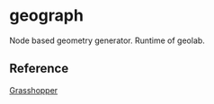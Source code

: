 # geograph

Node based geometry generator. Runtime of geolab.

## Reference

[Grasshopper](http://www.grasshopper.com/)
